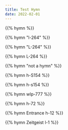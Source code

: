 ```yaml
---
title: Test Hymn
date: 2022-02-01
---
```


{{% hymn %}}

{{% hymn "l-264" %}}

{{% hymn "L-264" %}}

{{% hymn L-264 %}}

{{% hymn "not a hymn" %}}

{{% hymn h-S154 %}}

{{% hymn h-s154 %}}

{{% hymn wlp-777 %}}

{{% hymn h-72 %}}

{{% hymn Entrance  h-12 %}}

{{% hymn Zeitgeist l-1 %}}
